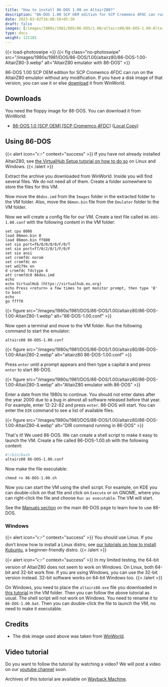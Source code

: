 ```yaml
---
title: "How to install 86-DOS 1.00 on AltairZ80?"
description: "86-DOS 1.00 SCP OEM edition for SCP Cromemco 4FDC can run on the AltairZ80 emulator without any modification. If you have a disk image of that version, you can use it."
date: 2023-03-02T16:08:56+05:30
draft: false
images: [/images/1980s/1981/DOS/86-DOS/1.00/altairz80/86-DOS-1.00-AltairZ80-3.webp]
type: docs
weight: 121101
---
```


{{< load-photoswipe >}}
{{< fig class="no-photoswipe" src="/images/1980s/1981/DOS/86-DOS/1.00/altairz80/86-DOS-1.00-AltairZ80-3.webp" alt="AltairZ80 emulator with 86-DOS" >}}

86-DOS 1.00 SCP OEM edition for SCP Cromemco 4FDC can run on the AltairZ80 emulator without any modification. If you have a disk image of that version, you can use it or else [download](#downloads) it from WinWorld.

## Downloads

You need the floppy image for 86-DOS. You can download it from WinWorld:

- [86-DOS 1.0 [SCP OEM] [SCP Cromemco 4FDC]](https://winworldpc.com/download/354a6299-2ade-11e8-a4ce-fa163e9022f0) ([Local Copy](https://link.storjshare.io/jvl4jik7qrpccq6v5r3t4yrgdagq/virtualhub%2F1980s%2F1981%2FOS%2FDOS%2F86-DOS%2F1.00%2FAltairZ80%2F86-DOS%201.0%20%5BSCP%20OEM%5D%20%5BSCP%20Cromemco%204FDC%5D%20(4-30-1981)%20(8%20inch%20SSSD).7z?download=true))

## Using 86-DOS

{{< alert icon="👉" context="success" >}}
If you have not already installed AltairZ80, see [the VirtualHub Setup tutorial on how to do so](https://setup.virtualhub.eu.org/altairz80/) on Linux and Windows.
{{< /alert >}}

Extract the archive you downloaded from WinWorld. Inside you will find several files. We do not need all of them. Create a folder somewhere to store the files for this VM.

Now move the `86dos.imd` from the `Images` folder in the extracted folder to the VM folder. Also, move the `86mon.bin` file from the `Emulator` folder to the VM folder.

Now we will create a config file for our VM. Create a text file called `86-DOS-1.00.conf` with the following content in the VM folder:

``` config
set cpu 8086
load 86mon.bin 0
load 86mon.bin ff800
set sio port=f6/0/0/0/0/F/0/T
set sio port=f7/0/2/0/1/F/0/F
set sio ansi
set cromfdc norom
set cromfdc en
set wd179x en
d cromfdc fdctype 4
att cromfdc0 86dos.imd
echo
echo VirtualHub (https://virtualhub.eu.org)
echo Press <return> a few times to get monitor prompt, then type 'B' to boot
echo
go ffff0
```

{{< figure src="/images/1980s/1981/DOS/86-DOS/1.00/altairz80/86-DOS-1.00-AltairZ80-1.webp" alt="86-DOS-1.00.conf" >}}

Now open a terminal and move to the VM folder. Run the following command to start the emulator:

``` console
altairz80 86-DOS-1.00.conf
```

{{< figure src="/images/1980s/1981/DOS/86-DOS/1.00/altairz80/86-DOS-1.00-AltairZ80-2.webp" alt="altairz80 86-DOS-1.00.conf" >}}

Press `enter` until a prompt appears and then type a capital `B` and press `enter` to start 86-DOS.

{{< figure src="/images/1980s/1981/DOS/86-DOS/1.00/altairz80/86-DOS-1.00-AltairZ80-3.webp" alt="AltairZ80 emulator with 86-DOS" >}}

Enter a date from the 1980s to continue. You should not enter dates after the year 2000 due to a bug in almost all software released before that year. For example, enter 12-22-82 and press `enter`. 86-DOS will start. You can enter the `DIR` command to see a list of available files.

{{< figure src="/images/1980s/1981/DOS/86-DOS/1.00/altairz80/86-DOS-1.00-AltairZ80-4.webp" alt="DIR command running in 86-DOS" >}}

That's it! We used 86-DOS. We can create a shell script to make it easy to launch the VM. Create a file called 86-DOS-1.00.sh with the following content:

``` bash
#!/bin/bash
altairz80 86-DOS-1.00.conf
```

Now make the file executable:

``` console
chmod +x 86-DOS-1.00.sh
```

Now you can start the VM using the shell script. For example, on KDE you can double-click on that file and click on `Execute` or on GNOME, where you can right-click the file and choose `Run as executable`. The VM will start.

See the [Manuals section](/1980s/1981/dos/86-dos/#manuals) on the main 86-DOS page to learn how to use 86-DOS.

### Windows

{{< alert icon="👉" context="success" >}}
You should use Linux. If you don’t know how to install a Linux distro, see [our tutorials on how to install Kubuntu](https://setup.virtualhub.eu.org/categories/os/), a beginner-friendly distro.
{{< /alert >}}

{{< alert icon="👉" context="success" >}}
In my limited testing, the 64-bit version of AltairZ80 does not seem to work on Windows. On Linux, both 64-bit and 32-bit work fine. If you are using Windows, you can use the 32-bit version instead. 32-bit software works on 64-bit Windows too.
{{< /alert >}}

On Windows, you need to place the `altairz80.exe` file you downloaded in [this tutorial](https://setup.virtualhub.eu.org/altairz80/#windows) in the VM folder. Then you can follow the above tutorial as usual. The shell script will not work on Windows. You need to rename it to `86-DOS-1.00.bat`. Then you can double-click the file to launch the VM, no need to make it executable.

## Credits

- The disk image used above was taken from [WinWorld](https://winworldpc.com/).

## Video tutorial

Do you want to follow the tutorial by watching a video? We will post a video on our [youtube channel](https://www.youtube.com/@virtua1hub) soon.

Archives of this tutorial are available on [Wayback Machine](https://web.archive.org/web/*/https://virtualhub.eu.org/1980s/1981/DOS/86-DOS/1.00/altairz80/).
